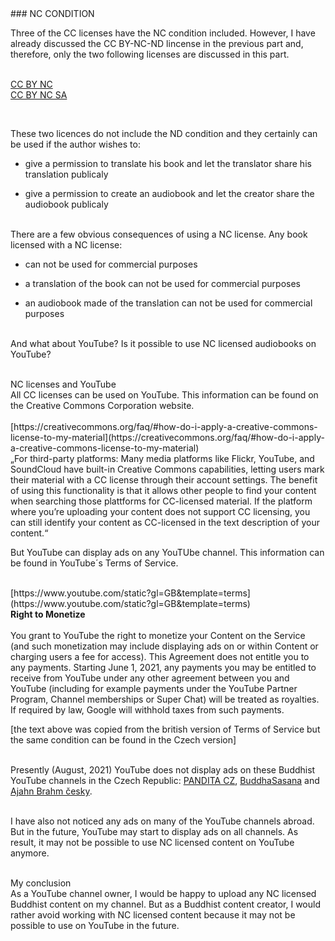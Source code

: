 <div id="nc-condition" markdown="1">
### NC CONDITION
</div>

Three of the CC licenses have the NC condition included. However, I have already discussed the CC BY-NC-ND lincense in the previous part and, therefore, only the two following licenses are discussed in this part. <br><br>

<div class="do-not-break-out" markdown="1">

[CC BY NC](https://creativecommons.org/licenses/by-nc/4.0)<br>
[CC BY NC SA](https://creativecommons.org/licenses/by-nc-sa/4.0)

</div><br>

These two licences do not include the ND condition and they certainly can be used if the author wishes to:<br>

- give a permission to translate his book and let the translator share his translation publicaly<br>

- give a permission to create an audiobook and let the creator share the audiobook publicaly<br><br>

There are a few obvious consequences of using a NC license. Any book licensed with a NC license:<br>

- can not be used for commercial purposes<br>

- a translation of the book can not be used for commercial purposes<br>

- an audiobook made of the translation can not be used for commercial purposes<br><br>

And what about YouTube? Is it possible to use NC licensed audiobooks on YouTube? <br><br>

<div class="underline">NC licenses and YouTube </div>
 All CC licenses can be used on YouTube. This information can be found on the Creative Commons Corporation website.
<br><br>

<div class="do-not-break-out" markdown="1">
[https://creativecommons.org/faq/#how-do-i-apply-a-creative-commons-license-to-my-material](https://creativecommons.org/faq/#how-do-i-apply-a-creative-commons-license-to-my-material)
</div>

<div class="citace">
„For third-party platforms: Many media platforms like Flickr, YouTube, and SoundCloud have built-in Creative Commons capabilities, letting users mark their material with a CC license through their account settings. The benefit of using this functionality is that it allows other people to find your content when searching those plattforms for CC-licensed material. If the platform where you’re uploading your content does not support CC licensing, you can still identify your content as CC-licensed in the text description of your content.“
</div>

But YouTube can display ads on any YouTUbe channel. This information can be found in YouTube´s Terms of Service.<br><br>

<div class="do-not-break-out" markdown="1">
[https://www.youtube.com/static?gl=GB&template=terms](https://www.youtube.com/static?gl=GB&template=terms)
</div>

<div class="citace">
<strong>Right to Monetize</strong><br><br>
You grant to YouTube the right to monetize your Content on the Service (and such monetization may include displaying ads on or within Content or charging users a fee for access). This Agreement does not entitle you to any payments. Starting June 1, 2021, any payments you may be entitled to receive from YouTube under any other agreement between you and YouTube (including for example payments under the YouTube Partner Program, Channel memberships or Super Chat) will be treated as royalties. If required by law, Google will withhold taxes from such payments.
</div>

[the text above was copied from the british version of Terms of Service but the same condition can be found in the Czech version]<br><br>

Presently (August, 2021) YouTube does not display ads on these Buddhist YouTube channels in the Czech Republic: [PANDITA CZ](https://www.youtube.com/channel/UC1IIp3Yo_PaJPsEU9BUk1ew), [BuddhaSasana](https://www.youtube.com/channel/UCp4wUT7j5OQ7XCUHfs6rUcA) and [Ajahn Brahm česky](https://www.youtube.com/channel/UCUr-lRBB59mFLyKFhAAbXbg).<br><br>

I have also not noticed any ads on many of the YouTube channels abroad. But in the future, YouTube may start to display ads on all channels. As result, it may not be possible to use NC licensed content on YouTube anymore.<br><br>

<div class="underline">My conclusion</div>
As a YouTube channel owner, I would be happy to upload any NC licensed Buddhist content on my channel. But as a Buddhist content creator, I would rather avoid working with NC licensed content because it may not be possible to use on YouTube in the future.
